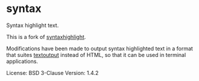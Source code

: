 # syntax

Syntax highlight text.

This is a fork of [syntaxhighlight](https://github.com/sourcegraph/syntaxhighlight).

Modifications have been made to output syntax highlighted text in a format that suites [textoutput](https://github.com/xyproto/textoutput) instead of HTML, so that it can be used in terminal applications.

License: BSD 3-Clause
Version: 1.4.2
